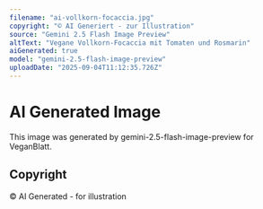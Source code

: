 ```yaml
---
filename: "ai-vollkorn-focaccia.jpg"
copyright: "© AI Generiert - zur Illustration"
source: "Gemini 2.5 Flash Image Preview"
altText: "Vegane Vollkorn-Focaccia mit Tomaten und Rosmarin"
aiGenerated: true
model: "gemini-2.5-flash-image-preview"
uploadDate: "2025-09-04T11:12:35.726Z"
---
```


# AI Generated Image

This image was generated by gemini-2.5-flash-image-preview for VeganBlatt.

## Copyright
© AI Generated - for illustration
